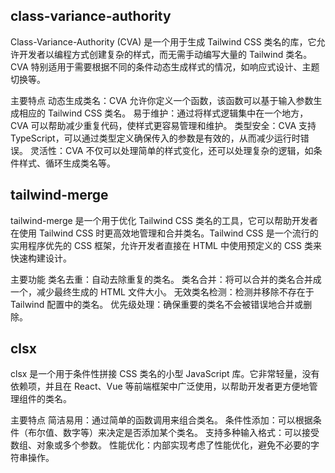 ## class-variance-authority

Class-Variance-Authority (CVA) 是一个用于生成 Tailwind CSS 类名的库，它允许开发者以编程方式创建复杂的样式，而无需手动编写大量的 Tailwind 类名。CVA 特别适用于需要根据不同的条件动态生成样式的情况，如响应式设计、主题切换等。

主要特点
动态生成类名：CVA 允许你定义一个函数，该函数可以基于输入参数生成相应的 Tailwind CSS 类名。
易于维护：通过将样式逻辑集中在一个地方，CVA 可以帮助减少重复代码，使样式更容易管理和维护。
类型安全：CVA 支持 TypeScript，可以通过类型定义确保传入的参数是有效的，从而减少运行时错误。
灵活性：CVA 不仅可以处理简单的样式变化，还可以处理复杂的逻辑，如条件样式、循环生成类名等。

## tailwind-merge

tailwind-merge 是一个用于优化 Tailwind CSS 类名的工具，它可以帮助开发者在使用 Tailwind CSS 时更高效地管理和合并类名。Tailwind CSS 是一个流行的实用程序优先的 CSS 框架，允许开发者直接在 HTML 中使用预定义的 CSS 类来快速构建设计。

主要功能
类名去重：自动去除重复的类名。
类名合并：将可以合并的类名合并成一个，减少最终生成的 HTML 文件大小。
无效类名检测：检测并移除不存在于 Tailwind 配置中的类名。
优先级处理：确保重要的类名不会被错误地合并或删除。

## clsx

clsx 是一个用于条件性拼接 CSS 类名的小型 JavaScript 库。它非常轻量，没有依赖项，并且在 React、Vue 等前端框架中广泛使用，以帮助开发者更方便地管理组件的类名。

主要特点
简洁易用：通过简单的函数调用来组合类名。
条件性添加：可以根据条件（布尔值、数字等）来决定是否添加某个类名。
支持多种输入格式：可以接受数组、对象或多个参数。
性能优化：内部实现考虑了性能优化，避免不必要的字符串操作。
